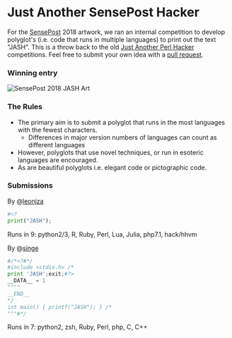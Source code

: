 # Just Another SensePost Hacker

For the [SensePost](https://sensepost.com/) 2018 artwork, we ran an internal competition to develop polyglot's (i.e. code that runs in multiple languages) to print out the text "JASH". This is a throw back to the old [Just Another Perl Hacker](https://en.wikipedia.org/wiki/Just_another_Perl_hacker) competitions. Feel free to submit your own idea with a [pull request](https://github.com/sensepost/jash.sh/compare).

### Winning entry

![SensePost 2018 JASH Art](https://raw.githubusercontent.com/sensepost/jash.sh/master/images/jash.png)

### The Rules

* The primary aim is to submit a polyglot that runs in the most languages with the fewest characters.
  * Differences in major version numbers of languages can count as different languages
* However, polyglots that use novel techniques, or run in esoteric languages are encouraged.
* As are beautiful polyglots i.e. elegant code or pictographic code.

### Submissions

By @[leonjza](https://github.com/sensepost/jash.sh/blob/master/polyglots/leonjza)
```python
#<?
print("JASH");
```
Runs in 9: python2/3, R, Ruby, Perl, Lua, Julia, php7.1, hack/hhvm

By @[singe](https://github.com/sensepost/jash.sh/blob/master/polyglots/singe)
```python
#/*<?#*/
#include <stdio.h> /*
print 'JASH';exit;#?>
__DATA__ = 1
""""
__END__
*/
int main() { printf("JASH"); } /*
"""#*/
```
Runs in 7: python2, zsh, Ruby, Perl, php, C, C++
